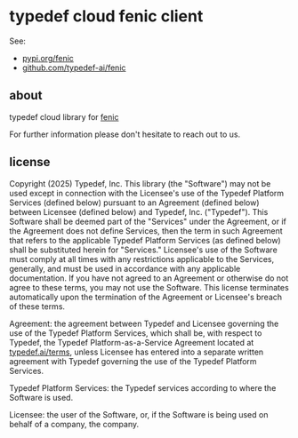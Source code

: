 # typedef cloud fenic client

See:

- [pypi.org/fenic](https://pypi.org/project/fenic)
- [github.com/typedef-ai/fenic](https://github.com/typedef-ai/fenic)

## about

typedef cloud library for [fenic](https://github.com/typedef-ai/fenic)

For further information please don't hesitate to reach out to us.

## license

Copyright (2025) Typedef, Inc. This library (the "Software") may not be used
except in connection with the Licensee's use of the Typedef Platform Services
(defined below) pursuant to an Agreement (defined below) between Licensee
(defined below) and Typedef, Inc. ("Typedef"). This Software shall be deemed
part of the "Services" under the Agreement, or if the Agreement does not define
Services, then the term in such Agreement that refers to the applicable Typedef
Platform Services (as defined below) shall be substituted herein for "Services."
Licensee's use of the Software must comply at all times with any restrictions
applicable to the Services, generally, and must be used in accordance with any
applicable documentation. If you have not agreed to an Agreement or otherwise do
not agree to these terms, you may not use the Software. This license terminates
automatically upon the termination of the Agreement or Licensee's breach of
these terms.

Agreement: the agreement between Typedef and Licensee governing the
use of the Typedef Platform Services, which shall be, with respect to Typedef,
the Typedef Platform-as-a-Service Agreement located at
[typedef.ai/terms](https://typedef.ai/terms), unless Licensee has entered into a
separate written agreement with Typedef governing the use of the Typedef
Platform Services.

Typedef Platform Services: the Typedef services according to
where the Software is used.

Licensee: the user of the Software, or, if the
Software is being used on behalf of a company, the company.
